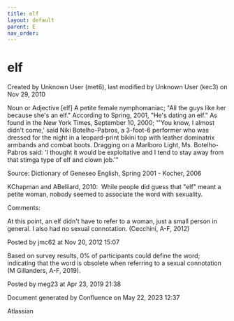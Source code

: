 ```yaml
---
title: elf
layout: default
parent: E
nav_order:
---
```


# elf

Created by  Unknown User (met6), last modified by  Unknown User (kec3) on Nov 29, 2010

Noun or Adjective [elf] A petite female nymphomaniac; &quot;All the guys like her because she's an elf.&quot; According to Spring, 2001, &quot;He's dating an elf.&quot; As found in the New York Times, September 10, 2000; &quot;'You know, I almost didn't come,' said Niki Botelho-Pabros, a 3-foot-6 performer who was dressed for the night in a leopard-print bikini top with leather dominatrix armbands and combat boots. Dragging on a Marlboro Light, Ms. Botelho-Pabros said: 'I thought it would be exploitative and I tend to stay away from that stimga type of elf and clown job.'&quot;

Source: Dictionary of Geneseo English, Spring 2001 - Kocher, 2006

KChapman and ABelliard, 2010:  While people did guess that &quot;elf&quot; meant a petite woman, nobody seemed to associate the word with sexuality. 

Comments:

At this point, an elf didn't have to refer to a woman, just a small person in general. I also had no sexual connotation. (Cecchini, A-F, 2012)

Posted by jmc62 at Nov 20, 2012 15:07

Based on survey results, 0% of participants could define the word; indicating that the word is obsolete when referring to a sexual connotation (M Gillanders, A-F, 2019).

Posted by meg23 at Apr 23, 2019 21:38

Document generated by Confluence on May 22, 2023 12:37

Atlassian
